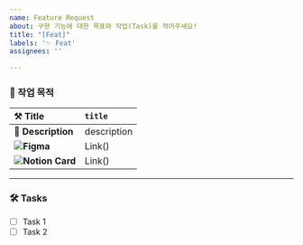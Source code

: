 ```yaml
---
name: Feature Request
about: 구현 기능에 대한 목표와 작업(Task)를 적어주세요!
title: "[Feat]"
labels: '✨ Feat'
assignees: ''

---
```


### 📝 작업 목적
| ⚒️ Title | `title` | 
| :--- | :--- |
| 📜 **Description** | description |
| ![](https://img.shields.io/badge/-black?logo=figma)**Figma** | Link(<!-- URL -->) |
| ![](https://img.shields.io/badge/-black?logo=notion)**Notion Card** | Link(<!-- URL -->) |

---

<!--
OPTIONAL
--->
### 🛠️ Tasks

* [ ] Task 1
* [ ] Task 2
